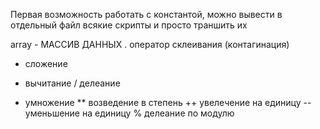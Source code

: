 
Первая возможность работать с константой, можно вывести в отдельный файл всякие скрипты и просто траншить их


array - МАССИВ ДАННЫХ
.  оператор склеивания (контагинация)
+ сложение
- вычитание
/ делеание
* умножение
** возведение в степень
++ увелечение на единицу
-- уменьшение на единицу
% делеание по модулю
